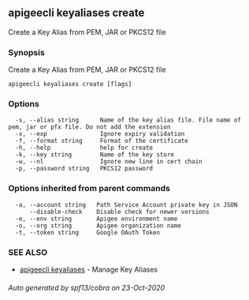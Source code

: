 ## apigeecli keyaliases create

Create a Key Alias from PEM, JAR or PKCS12 file

### Synopsis

Create a Key Alias from PEM, JAR or PKCS12 file

```
apigeecli keyaliases create [flags]
```

### Options

```
  -s, --alias string      Name of the key alias file. File name of pem, jar or pfx file. Do not add the extension
  -x, --exp               Ignore expiry validation
  -f, --format string     Format of the certificate
  -h, --help              help for create
  -k, --key string        Name of the key store
  -w, --nl                Ignore new line in cert chain
  -p, --password string   PKCS12 password
```

### Options inherited from parent commands

```
  -a, --account string   Path Service Account private key in JSON
      --disable-check    Disable check for newer versions
  -e, --env string       Apigee environment name
  -o, --org string       Apigee organization name
  -t, --token string     Google OAuth Token
```

### SEE ALSO

* [apigeecli keyaliases](apigeecli_keyaliases.md)	 - Manage Key Aliases

###### Auto generated by spf13/cobra on 23-Oct-2020
